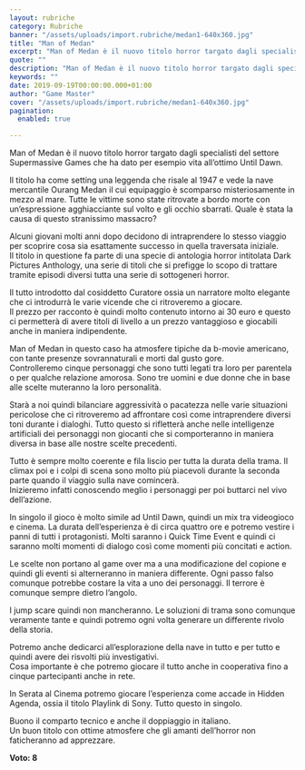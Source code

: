 ```yaml
---
layout: rubriche
category: Rubriche
banner: "/assets/uploads/import.rubriche/medan1-640x360.jpg"
title: "Man of Medan"
excerpt: "Man of Medan è il nuovo titolo horror targato dagli specialisti del settore Supermassive Games che ha dato per esempio vita all’ottimo Until Dawn. Il titolo ha come setting una leggenda che risale al 1947 e vede la nave mercantile Ourang Medan il cui equipaggio è scomparso misteriosamente in mezzo al mare. Tutte le vittime [&hellip"
quote: ""
description: "Man of Medan è il nuovo titolo horror targato dagli specialisti del settore Supermassive Games che ha dato per esempio vita all’ottimo Until Dawn. Il titolo ha come setting una leggenda che risale al 1947 e vede la nave mercantile Ourang Medan il cui equipaggio è scomparso misteriosamente in mezzo al mare. Tutte le vittime [&hellip"
keywords: ""
date: 2019-09-19T00:00:00.000+01:00
author: "Game Master"
cover: "/assets/uploads/import.rubriche/medan1-640x360.jpg"
pagination:
  enabled: true

---
```


Man of Medan è il nuovo titolo horror targato dagli specialisti del settore Supermassive Games che ha dato per esempio vita all’ottimo Until Dawn.

Il titolo ha come setting una leggenda che risale al 1947 e vede la nave mercantile Ourang Medan il cui equipaggio è scomparso misteriosamente in mezzo al mare. Tutte le vittime sono state ritrovate a bordo morte con un’espressione agghiacciante sul volto e gli occhio sbarrati. Quale è stata la causa di questo stranissimo massacro?

Alcuni giovani molti anni dopo decidono di intraprendere lo stesso viaggio per scoprire cosa sia esattamente successo in quella traversata iniziale.  
Il titolo in questione fa parte di una specie di antologia horror intitolata Dark Pictures Anthology, una serie di titoli che si prefigge lo scopo di trattare tramite episodi diversi tutta una serie di sottogeneri horror.

Il tutto introdotto dal cosiddetto Curatore ossia un narratore molto elegante che ci introdurrà le varie vicende che ci ritroveremo a giocare.  
Il prezzo per racconto è quindi molto contenuto intorno ai 30 euro e questo ci permetterà di avere titoli di livello a un prezzo vantaggioso e giocabili anche in maniera indipendente.

Man of Medan in questo caso ha atmosfere tipiche da b-movie americano, con tante presenze sovrannaturali e morti dal gusto gore.  
Controlleremo cinque personaggi che sono tutti legati tra loro per parentela o per qualche relazione amorosa. Sono tre uomini e due donne che in base alle scelte muteranno la loro personalità.

Starà a noi quindi bilanciare aggressività o pacatezza nelle varie situazioni pericolose che ci ritroveremo ad affrontare così come intraprendere diversi toni durante i dialoghi. Tutto questo si rifletterà anche nelle intelligenze artificiali dei personaggi non giocanti che si comporteranno in maniera diversa in base alle nostre scelte precedenti.

Tutto è sempre molto coerente e fila liscio per tutta la durata della trama. Il climax poi e i colpi di scena sono molto più piacevoli durante la seconda parte quando il viaggio sulla nave comincerà.  
Inizieremo infatti conoscendo meglio i personaggi per poi buttarci nel vivo dell’azione.

In singolo il gioco è molto simile ad Until Dawn, quindi un mix tra videogioco e cinema. La durata dell’esperienza è di circa quattro ore e potremo vestire i panni di tutti i protagonisti. Molti saranno i Quick Time Event e quindi ci saranno molti momenti di dialogo così come momenti più concitati e action.

Le scelte non portano al game over ma a una modificazione del copione e quindi gli eventi si alterneranno in maniera differente. Ogni passo falso comunque potrebbe costare la vita a uno dei personaggi. Il terrore è comunque sempre dietro l’angolo.

I jump scare quindi non mancheranno. Le soluzioni di trama sono comunque veramente tante e quindi potremo ogni volta generare un differente rivolo della storia.

Potremo anche dedicarci all’esplorazione della nave in tutto e per tutto e quindi avere dei risvolti più investigativi.  
Cosa importante è che potremo giocare il tutto anche in cooperativa fino a cinque partecipanti anche in rete.

In Serata al Cinema potremo giocare l’esperienza come accade in Hidden Agenda, ossia il titolo Playlink di Sony. Tutto questo in singolo.

Buono il comparto tecnico e anche il doppiaggio in italiano.  
Un buon titolo con ottime atmosfere che gli amanti dell’horror non faticheranno ad apprezzare.

**Voto: 8**